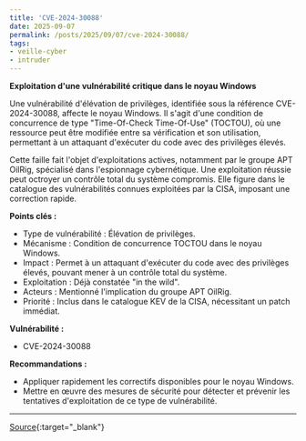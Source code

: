 ```yaml
---
title: 'CVE-2024-30088'
date: 2025-09-07
permalink: /posts/2025/09/07/cve-2024-30088/
tags:
- veille-cyber
- intruder
---
```

**Exploitation d'une vulnérabilité critique dans le noyau Windows**

Une vulnérabilité d'élévation de privilèges, identifiée sous la référence CVE-2024-30088, affecte le noyau Windows. Il s'agit d'une condition de concurrence de type "Time-Of-Check Time-Of-Use" (TOCTOU), où une ressource peut être modifiée entre sa vérification et son utilisation, permettant à un attaquant d'exécuter du code avec des privilèges élevés.

Cette faille fait l'objet d'exploitations actives, notamment par le groupe APT OilRig, spécialisé dans l'espionnage cybernétique. Une exploitation réussie peut octroyer un contrôle total du système compromis. Elle figure dans le catalogue des vulnérabilités connues exploitées par la CISA, imposant une correction rapide.

**Points clés :**

*   Type de vulnérabilité : Élévation de privilèges.
*   Mécanisme : Condition de concurrence TOCTOU dans le noyau Windows.
*   Impact : Permet à un attaquant d'exécuter du code avec des privilèges élevés, pouvant mener à un contrôle total du système.
*   Exploitation : Déjà constatée "in the wild".
*   Acteurs : Mentionné l'implication du groupe APT OilRig.
*   Priorité : Inclus dans le catalogue KEV de la CISA, nécessitant un patch immédiat.

**Vulnérabilité :**

*   CVE-2024-30088

**Recommandations :**

*   Appliquer rapidement les correctifs disponibles pour le noyau Windows.
*   Mettre en œuvre des mesures de sécurité pour détecter et prévenir les tentatives d'exploitation de ce type de vulnérabilité.

---
[Source](https://cvemon.intruder.io/cves/CVE-2024-30088){:target="_blank"}
